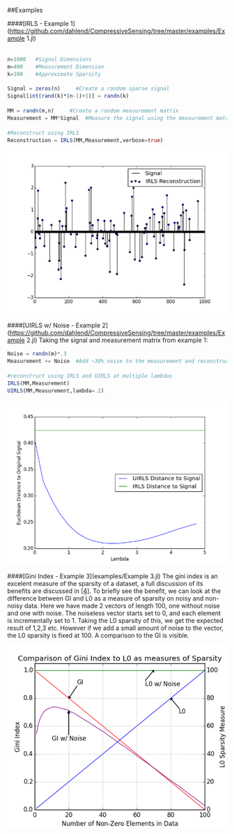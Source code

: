 ##Examples

####[IRLS - Example 1](https://github.com/dahlend/CompressiveSensing/tree/master/examples/Example 1.jl)

```julia

n=1000   #Signal Dimensions
m=400    #Measurement Dimension
k=100    #Approximate Sparsity

Signal = zeros(n)     #Create a random sparse signal
Signal[int(rand(k)*(n-1)+1)] = randn(k)

MM = randn(m,n)     #Create a random measurement matrix
Measurement = MM*Signal  #Measure the signal using the measurement matrix

#Reconstruct using IRLS
Reconstruction = IRLS(MM,Measurement,verbose=true)
```
![IRLS Example](../examples/Example_1_Fig_1.png)


####[UIRLS w/ Noise - Example 2](https://github.com/dahlend/CompressiveSensing/tree/master/examples/Example 2.jl)
Taking the signal and measurement matrix from example 1:
```julia
Noise = randn(m)*.3
Measurement += Noise  #Add ~30% noise to the measurement and reconstruct

#reconstruct using IRLS and UIRLS at multiple lambdas
IRLS(MM,Measurement)
UIRLS(MM,Measurement,lambda=.1)
```
![IRLS Example](../examples/Example_2_Fig_1.png)

####[Gini Index - Example 3](examples/Example 3.jl)
The gini index is an excelent measure of the sparsity of a dataset, a full discussion of its benefits are discussed in [[4]][bib4].  To briefly see the benefit, we can look at the difference between GI and L0 as a measure of sparsity on noisy and non-noisy data.  Here we have made 2 vectors of length 100, one without noise and one with noise. The noiseless vector starts set to 0, and each element is incrementally set to 1.  Taking the L0 sparsity of this, we get the expected result of 1,2,3 etc. However if we add a small amount of noise to the vector, the L0 sparsity is fixed at 100. A comparison to the GI is visible.

![GI Index Example](../examples/Example_3_Fig_1.png)


[bib1]:http://www.sciencedirect.com/science/article/pii/S092523121300430X
[bib2]:http://arxiv.org/pdf/1203.1548.pdf
[bib3]:http://arxiv.org/pdf/1308.5546.pdf
[bib4]:http://arxiv.org/pdf/0811.4706.pdf
[bib5]:http://cmc.edu/pages/faculty/DNeedell/papers/redundant.pdf